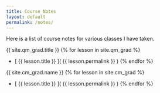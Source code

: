 ```yaml
---
title: Course Notes
layout: default
permalink: /notes/
---
```


Here is a list of course notes for various classes I have taken.

{{ site.qm_grad.title }}
{% for lesson in site.qm_grad %}
  - [ {{ lesson.title }}  ]( {{ lesson.permalink }} )
{% endfor %}

{{ site.cm_grad.name }}
{% for lesson in site.cm_grad %}
  - [ {{ lesson.title }}  ]( {{ lesson.permalink }} )
{% endfor %}
